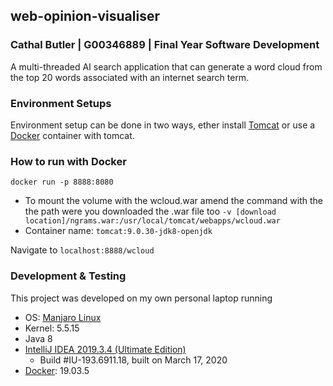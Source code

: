 ## web-opinion-visualiser
### Cathal Butler | G00346889 | Final Year Software Development
 A multi-threaded AI search application that can generate a word cloud from the top 20 words associated with an internet search term.

### Environment Setups
Environment setup can be done in two ways, ether install [Tomcat](https://tomcat.apache.org/download-80.cgi) or use a [Docker](https://www.docker.com/) container with tomcat.


### How to run with Docker

`docker run -p 8888:8080`

* To mount the volume with the wcloud.war amend the command with the the path were you downloaded the .war file too
`-v [download location]/ngrams.war:/usr/local/tomcat/webapps/wcloud.war`
* Container name:
`tomcat:9.0.30-jdk8-openjdk`

Navigate to `localhost:8888/wcloud`

### Development & Testing
This project was developed on my own personal laptop running
* OS: [Manjaro Linux](https://manjaro.org/download/official/kde/)
* Kernel: 5.5.15
* Java 8
* [IntelliJ IDEA 2019.3.4 (Ultimate Edition)](https://www.jetbrains.com/idea/)
  - Build #IU-193.6911.18, built on March 17, 2020
* [Docker](https://www.docker.com/): 19.03.5

